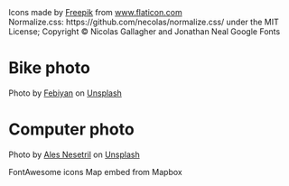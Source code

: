 <div>Icons made by <a href="https://www.freepik.com" title="Freepik">Freepik</a> from <a href="https://www.flaticon.com/" title="Flaticon">www.flaticon.com</a></div>
Normalize.css: https://github.com/necolas/normalize.css/ under the MIT License; Copyright © Nicolas Gallagher and Jonathan Neal
Google Fonts 

# Bike photo
Photo by <a href="https://unsplash.com/@febiyanr?utm_source=unsplash&utm_medium=referral&utm_content=creditCopyText">Febiyan</a> on <a href="https://unsplash.com/s/photos/bicycle?utm_source=unsplash&utm_medium=referral&utm_content=creditCopyText">Unsplash</a>

# Computer photo
Photo by <a href="https://unsplash.com/@alesnesetril?utm_source=unsplash&utm_medium=referral&utm_content=creditCopyText">Ales Nesetril</a> on <a href="https://unsplash.com/s/photos/computer?utm_source=unsplash&utm_medium=referral&utm_content=creditCopyText">Unsplash</a>
  
  
FontAwesome icons
Map embed from Mapbox